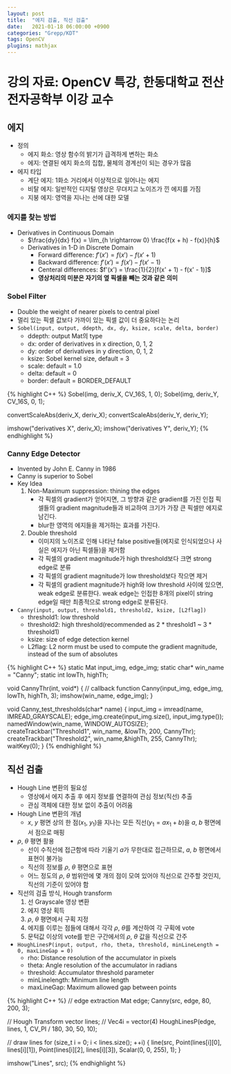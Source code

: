 ```yaml
---
layout: post
title:  "에지 검출, 직선 검출"
date:   2021-01-18 06:00:00 +0900
categories: "Grepp/KDT"
tags: OpenCV
plugins: mathjax
---
```


# 강의 자료: OpenCV 특강, 한동대학교 전산전자공학부 이강 교수


## 에지

- 정의
    - 에지 화소: 영상 함수의 밝기가 급격하게 변하는 화소
    - 에지: 연결된 에지 화소의 집합, 물체의 경계선이 되는 경우가 많음
- 에지 타입
    - 계단 에지: 1화소 거리에서 이상적으로 일어나는 에지
    - 비탈 에지: 일반적인 디지털 영상은 무뎌지고 노이즈가 낀 에지를 가짐
    - 지붕 에지: 영역을 지나는 선에 대한 모델


### 에지를 찾는 방법

- Derivatives in Continuous Domain
    - $\frac{dy}{dx} f(x) = \lim_{h \rightarrow 0} \frac{f(x + h) - f(x)}{h}$
    - Derivatives in 1-D in Discrete Domain
        - Forward difference:  $f'(x') = f(x') - f(x' + 1)$
        - Backward difference: $f'(x') = f(x') - f(x' - 1)$
        - Centeral differences: $f'(x') = \frac{1}{2}[f(x' + 1) - f(x' - 1)]$
        - **영상처리의 미분은 자기의 옆 픽셀을 빼는 것과 같은 의미**
    

### Sobel Filter
- Double the weight of nearer pixels to central pixel
- 멀리 있는 픽셀 값보다 가까이 있는 픽셀 값이 더 중요하다는 논리
- `Sobel(input, output, ddepth, dx, dy, ksize, scale, delta, border)`
    - ddepth: output Mat의 type
    - dx: order of derivatives in x direction, 0, 1, 2
    - dy: order of derivatives in y direction, 0, 1, 2
    - ksize: Sobel kernel size, default = 3
    - scale: default = 1.0
    - delta: default = 0
    - border: default = BORDER_DEFAULT


{% highlight C++ %}
Sobel(img, deriv_X, CV_16S, 1, 0);
Sobel(img, deriv_Y, CV_16S, 0, 1);

convertScaleAbs(deriv_X, deriv_X);
convertScaleAbs(deriv_Y, deriv_Y);

imshow("derivatives X", deriv_X);
imshow("derivatives Y", deriv_Y);
{% endhighlight %}



### Canny Edge Detector

- Invented by John E. Canny in 1986
- Canny is superior to Sobel
- Key Idea
    1. Non-Maximum suppression: thining the edges
        - 각 픽셀의 gradient가 얻어지면, 그 방향과 같은 gradient를 가진 인접 픽셀들의 gradient magnitude들과 비교하여 크기가 가장 큰 픽셀만 에지로 남긴다.
        - blur한 영역의 에지들을 제거하는 효과를 가진다.
    2. Double threshold
        - 이미지의 노이즈로 인해 나타난 false positive들(에지로 인식되었으나 사실은 에지가 아닌 픽셀들)을 제거함
        - 각 픽셀의 gradient magnitude가 high threshold보다 크면 strong edge로 분류
        - 각 픽셀의 gradient magnitude가 low threshold보다 작으면 제거
        - 각 픽셀의 gradient magnitude가 high와 low threshold 사이에 있으면, weak edge로 분류한다. weak edge는 인접한 8개의 pixel이 string edge일 때만 최종적으로 strong edge로 분류된다.
- `Canny(input, output, threshold1, threshold2, ksize, [L2flag])`
    - threshold1: low threshold
    - threshold2: high threshold(recommended as 2 * threshold1 ~ 3 * threshold1)
    - ksize: size of edge detection kernel
    - L2flag: L2 norm must be used to compute the gradient magnitude, instead of the sum of absolutes


{% highlight C++ %}
static Mat input_img, edge_img;
static char* win_name = "Canny";
static int lowTh, highTh;

void CannyThr(int, void*) { // callback function
    Canny(input_img, edge_img, lowTh, highTh, 3);
    imshow(win_name, edge_img);
}

void Canny_test_thresholds(char* name) {
    input_img = imread(name, IMREAD_GRAYSCALE);
    edge_img.create(input_img.size(), input_img.type());
    namedWindow(win_name, WINDOW_AUTOSIZE);
    createTrackbar("Threshold1", win_name, &lowTh, 200, CannyThr);
    createTrackbar("Threshold2", win_name,&highTh, 255, CannyThr);
    waitKey(0);
}
{% endhighlight %}



## 직선 검출

- Hough Line 변환의 필요성
    - 영상에서 에지 추출 후 에지 정보를 연결하여 관심 정보(직선) 추출
    - 관심 객체에 대한 정보 없이 추출이 어려움
- Hough Line 변환의 개념
    - $x$, $y$ 평면 상의 한 점($x_1$, $y_1$)을 지나는 모든 직선($y_1 = ax_1 + b$)을 $a$, $b$ 평면에서 점으로 매핑
- $\rho$, $\theta$ 평면 활용
    - 선이 수직선에 접근함에 따라 기울기 $a$가 무한대로 접근하므로, $a$, $b$ 평면에서 표현이 불가능
    - 직선의 정보를 $\rho$, $\theta$ 평면으로 표현
    - 어느 정도의 $\rho$, $\theta$ 범위안에 몇 개의 점이 모여 있어야 직선으로 간주할 것인지, 직선의 기준이 있어야 함
- 직선의 검출 방식, Hough transform
    1. 선 Grayscale 영상 변환
    2. 에지 영상 획득
    3. $\rho$, $\theta$ 평면에서 구획 지정
    4. 에지를 이루는 점들에 대해서 각각 $\rho$, $\theta$를 계산하여 각 구획에 vote
    5. 문턱값 이상의 vote를 받은 구간에서의 $\rho$, $\theta$ 값을 직선으로 간주
- `HoughLinesP(input, output, rho, theta, threshold, minLineLength = 0, maxLineGap = 0)`
    - rho: Distance resolution of the accumulator in pixels
    - theta: Angle resolution of the accumulator in radians
    - threshold: Accumulator threshold parameter
    - minLinelength: Minimum line length
    - maxLineGap: Maximum allowed gap between points


{% highlight C++ %}
// edge extraction
Mat edge;
Canny(src, edge, 80, 200, 3);

// Hough Transform
vector<Vec4i> lines;    // Vec4i = vector<Point>(4)
HoughLinesP(edge, lines, 1, CV_PI / 180, 30, 50, 10);

// draw lines
for (size_t i = 0; i < lines.size(); ++i) {
    line(src, Point(lines[i][0], lines[i][1]), Point(lines[i][2], lines[i][3]), Scalar(0, 0, 255), 1);
}

imshow("Lines", src);
{% endhighlight %}
